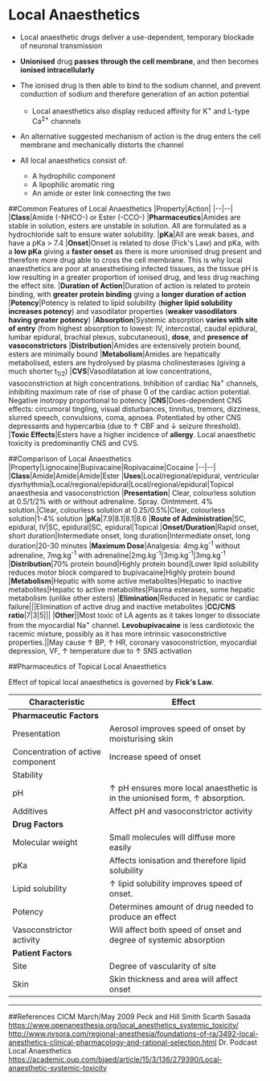 # Local Anaesthetics

* Local anaesthetic drugs deliver a use-dependent, temporary blockade of neuronal transmission
* **Unionised** drug **passes through the cell membrane**, and then becomes **ionised intracellularly**
* The ionised drug is then able to bind to the sodium channel, and prevent conduction of sodium and therefore generation of an action potential
  * Local anaesthetics also display reduced affinity for K<sup>+</sup> and L-type Ca<sup>2+</sup> channels
* An alternative suggested mechanism of action is the drug enters the cell membrane and mechanically distorts the channel


* All local anaesthetics consist of:
  * A hydrophilic component
  * A lipophilic aromatic ring
  * An amide or ester link connecting the two


##Common Features of Local Anaesthetics
|Property|Action|
|--|--|
|**Class**|Amide (-NHCO-) or Ester (-CCO-)
|**Pharmaceutics**|Amides are stable in solution, esters are unstable in solution. All are formulated as a hydrochloride salt to ensure water solubility.
|**pKa**|All are weak bases, and have a pKa > 7.4
|**Onset**|Onset is related to dose (Fick's Law) and pKa, with a **low pKa** giving a **faster onset** as there is more unionised drug present and therefore more drug able to cross the cell membrane. This is why local anaesthetics are poor at anaesthetising infected tissues, as the tissue pH is low resulting in a greater proportion of ionised drug, and less drug reaching the effect site.
|**Duration of Action**|Duration of action is related to protein binding, with **greater protein binding** giving a **longer duration of action**
|**Potency**|Potency is related to lipid solubility (**higher lipid solubility increases potency**) and vasodilator properties (**weaker vasodilators having greater potency**)
|**Absorption**|Systemic absorption **varies with site of entry** (from highest absorption to lowest: IV, intercostal, caudal epidural, lumbar epidural, brachial plexus, subcutaneous), **dose**, and **presence of vasoconstrictors**
|**Distribution**|Amides are extensively protein bound, esters are minimally bound
|**Metabolism**|Amides are hepatically metabolised, esters are hydrolysed by plasma cholinesterases (giving a much shorter t<sub>1/2</sub>)
|**CVS**|Vasodilatation at low concentrations, vasoconstriction at high concentrations. Inhibition of cardiac Na<sup>+</sup> channels, inhibiting maximum rate of rise of phase 0 of the cardiac action potential. Negative inotropy proportional to potency
|**CNS**|Does-dependent CNS effects: circumoral tingling, visual disturbances, tinnitus, tremors, dizziness, slurred speech, convulsions, coma, apnoea. Potentiated by other CNS depressants and hypercarbia (due to ↑ CBF and ↓ seizure threshold).
|**Toxic Effects**|Esters have a higher incidence of **allergy**. Local anaesthetic toxicity is predominantly CNS and CVS. 

##Comparison of Local Anaesthetics
|Property|Lignocaine|Bupivacaine|Ropivacaine|Cocaine
|--|--|
|**Class**|Amide|Amide|Amide|Ester
|**Uses**|Local/regional/epidural, ventricular dysrhythmia|Local/regional/epidural|Local/regional/epidural|Topical anaesthesia and vasoconstriction
|**Presentation**| Clear, colourless solution at 0.5/1/2% with or without adrenaline. Spray. Ointmment. 4% solution.|Clear, colourless solution at 0.25/0.5%|Clear, colourless solution|1-4% solution
|**pKa**|7.9|8.1|8.1|8.6
|**Route of Administration**|SC, epidural, IV|SC, epidural|SC, epidural|Topical
|**Onset/Duration**|Rapid onset, short duration|Intermediate onset, long duration|Intermediate onset, long duration|20-30 minutes
|**Maximum Dose**|Analgesia: 4mg.kg<sup>-1</sup> without adrenaline, 7mg.kg<sup>-1</sup> with adrenaline|2mg.kg<sup>-1</sup>|3mg.kg<sup>-1</sup>|3mg.kg<sup>-1</sup>
|**Distribution**|70% protein bound|Highly protein bound|Lower lipid solubility reduces motor block compared to bupivacaine|Highly protein bound
|**Metabolism**|Hepatic with some active metabolites|Hepatic to inactive metabolites|Hepatic to active metabolites|Plasma esterases, some hepatic metabolism (unlike other esters)
|**Elimination**|Reduced in hepatic or cardiac failure|||Elimination of active drug and inactive metabolites
|**CC/CNS ratio**|7|3|5|||
|**Other**||Most toxic of LA agents as it takes longer to dissociate from the myocardial Na<sup>+</sup> channel. **Levobupivacaine** is less cardiotoxic the racemic mixture, possibly as it has more intrinsic vasoconstrictive properties.||May cause ↑ BP, ↑ HR, coronary vasoconstriction, myocardial depression, VF, ↑ temperature due to ↑ SNS activation

##Pharmaceutics of Topical Local Anaesthetics

Effect of topical local anaesthetics is governed by **Fick's Law**.

|Characteristic|Effect|
|--|--|
|**Pharmaceutic Factors**||
|Presentation|Aerosol improves speed of onset by moisturising skin
|Concentration of active component| Increase speed of onset
|Stability|
|pH|  ↑ pH ensures more local anaesthetic is in the unionised form, ↑ absorption.
|Additives| Affect pH and vasoconstrictor activity
|**Drug Factors**||
|Molecular weight| Small molecules will diffuse more easily
|pKa|Affects ionisation and therefore lipid solubility
|Lipid solubility| ↑ lipid solubility improves speed of onset.
|Potency| Determines amount of drug needed to produce an effect
|Vasoconstrictor activity| Will affect both speed of onset and degree of systemic absorption
|**Patient Factors**|
|Site|Degree of vascularity of site
|Skin|Skin thickness and area will affect onset


---
##References
CICM March/May 2009
Peck and Hill
Smith Scarth Sasada
https://www.openanesthesia.org/local_anesthetics_systemic_toxicity/
http://www.nysora.com/regional-anesthesia/foundations-of-ra/3492-local-anesthetics-clinical-pharmacology-and-rational-selection.html
Dr. Podcast Local Anaesthetics
https://academic.oup.com/bjaed/article/15/3/136/279390/Local-anaesthetic-systemic-toxicity